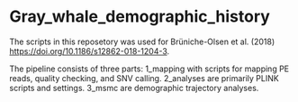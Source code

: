 # Gray_whale_demographic_history
The scripts in this reposetory was used for Brüniche-Olsen et al. (2018) https://doi.org/10.1186/s12862-018-1204-3.

The pipeline consists of three parts:
1_mapping with scripts for mapping PE reads, quality checking, and SNV calling. 
2_analyses are primarily PLINK scripts and settings.
3_msmc are demographic trajectory analyses.


